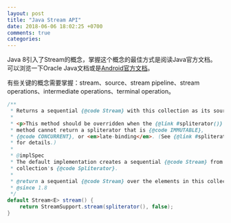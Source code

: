 ```yaml
---
layout: post
title: "Java Stream API"
date: 2018-06-06 18:02:25 +0700
comments: true
categories:
---
```


Java 8引入了Stream的概念，掌握这个概念的最佳方式是阅读Java官方文档。
可以浏览一下Oracle Java文档或是[Android官方文档](https://developer.android.com/reference/java/util/stream/package-summary)。

有些关键的概念需要掌握：stream、source、stream pipeline、stream operations、intermediate operations、terminal operation。

```java
/**
 * Returns a sequential {@code Stream} with this collection as its source.
 *
 * <p>This method should be overridden when the {@link #spliterator()}
 * method cannot return a spliterator that is {@code IMMUTABLE},
 * {@code CONCURRENT}, or <em>late-binding</em>. (See {@link #spliterator()}
 * for details.)
 *
 * @implSpec
 * The default implementation creates a sequential {@code Stream} from the
 * collection's {@code Spliterator}.
 *
 * @return a sequential {@code Stream} over the elements in this collection
 * @since 1.8
 */
default Stream<E> stream() {
    return StreamSupport.stream(spliterator(), false);
}
```
